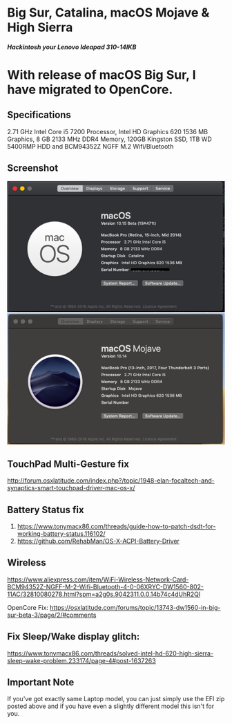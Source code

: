 # Big Sur, Catalina, macOS Mojave & High Sierra
##### Hackintosh your Lenovo Ideapad 310-14IKB

# With release of macOS Big Sur, I have migrated to OpenCore.

## Specifications
2.71 GHz Intel Core i5 7200 Processor, Intel HD Graphics 620 1536 MB Graphics, 8 GB 2133 MHz DDR4 Memory, 120GB Kingston SSD, 1TB WD 5400RMP HDD and BCM94352Z NGFF M.2 Wifi/Bluetooth

##  Screenshot

![alt text](https://raw.githubusercontent.com/29satnam/LenovoHackintosh/master/ScreenshotCatalina.png)
![alt text](https://raw.githubusercontent.com/29satnam/LenovoHackintosh/master/Screenshot.png)

## TouchPad Multi-Gesture fix
   http://forum.osxlatitude.com/index.php?/topic/1948-elan-focaltech-and-synaptics-smart-touchpad-driver-mac-os-x/

## Battery Status fix
1. https://www.tonymacx86.com/threads/guide-how-to-patch-dsdt-for-working-battery-status.116102/
2. https://github.com/RehabMan/OS-X-ACPI-Battery-Driver

## Wireless
https://www.aliexpress.com/item/WiFi-Wireless-Network-Card-BCM94352Z-NGFF-M-2-Wifi-Bluetooth-4-0-06XRYC-DW1560-802-11AC/32810080278.html?spm=a2g0s.9042311.0.0.14b74c4dUhR2Ql

OpenCore Fix: https://osxlatitude.com/forums/topic/13743-dw1560-in-big-sur-beta-3/page/2/#comments

## Fix Sleep/Wake display glitch:
https://www.tonymacx86.com/threads/solved-intel-hd-620-high-sierra-sleep-wake-problem.233174/page-4#post-1637263


## Important Note
If you've got exactly same Laptop model, you can just simply use the EFI zip posted above and if you have even a slightly different model this isn't for you.
